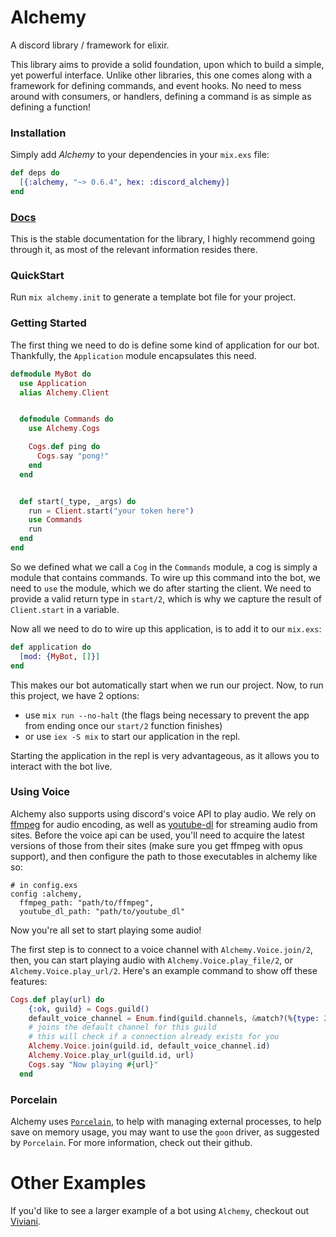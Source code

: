 # Alchemy

A discord library / framework for elixir.

This library aims to provide a solid foundation, upon which to build
a simple, yet powerful interface. Unlike other libraries, this one comes
along with a framework for defining commands, and event hooks. No need
to mess around with consumers, or handlers, defining a command is as simple
as defining a function!


### Installation
Simply add *Alchemy* to your dependencies in your `mix.exs` file:
```elixir
def deps do
  [{:alchemy, "~> 0.6.4", hex: :discord_alchemy}]
end
```

### [Docs](https://hexdocs.pm/discord_alchemy/0.6.0)

This is the stable documentation for the library, I highly recommend going
through it, as most of the relevant information resides there.

### QuickStart
Run `mix alchemy.init` to generate a template bot file for your project.

### Getting Started
The first thing we need to do is define some kind of application for our bot.
Thankfully, the `Application` module encapsulates this need.
```elixir
defmodule MyBot do
  use Application
  alias Alchemy.Client


  defmodule Commands do
    use Alchemy.Cogs

    Cogs.def ping do
      Cogs.say "pong!"
    end
  end


  def start(_type, _args) do
    run = Client.start("your token here")
    use Commands
    run
  end
end
```
So we defined what we call a `Cog` in the `Commands` module, a cog
is simply a module that contains commands. To wire up this command into the bot,
we need to `use` the module, which we do after starting the client. We need
to provide a valid return type in `start/2`, which is why we capture the result
of `Client.start` in a variable.

Now all we need to do to wire up this application, is to add it to our `mix.exs`:
```elixir
def application do
  [mod: {MyBot, []}]
end
```
This makes our bot automatically start when we run our project.
Now, to run this project, we have 2 options:
 - use `mix run --no-halt` (the flags being necessary to
   prevent the app from ending once our `start/2` function finishes)
 - or use `iex -S mix` to start our application in the repl.

Starting the application in the repl is very advantageous, as it allows
 you to interact with the bot live.

### Using Voice
Alchemy also supports using discord's voice API to play audio.
We rely on [ffmpeg](https://ffmpeg.org/) for audio encoding,
as well as [youtube-dl](https://rg3.github.io/youtube-dl/) for streaming
audio from sites. Before the voice api can be used, you'll need to acquire
the latest versions of those from their sites (make sure you get ffmpeg
with opus support), and then configure the path to those executables in
alchemy like so:
```
# in config.exs
config :alchemy,
  ffmpeg_path: "path/to/ffmpeg",
  youtube_dl_path: "path/to/youtube_dl"
```

Now you're all set to start playing some audio!

The first step is to connect to a voice channel with `Alchemy.Voice.join/2`,
then, you can start playing audio with `Alchemy.Voice.play_file/2`,
or `Alchemy.Voice.play_url/2`. Here's an example command to show off these
features:
```elixir
Cogs.def play(url) do
    {:ok, guild} = Cogs.guild()
    default_voice_channel = Enum.find(guild.channels, &match?(%{type: 2}, &1))
    # joins the default channel for this guild
    # this will check if a connection already exists for you
    Alchemy.Voice.join(guild.id, default_voice_channel.id)
    Alchemy.Voice.play_url(guild.id, url)
    Cogs.say "Now playing #{url}"
  end
```

### Porcelain
Alchemy uses [`Porcelain`](https://github.com/alco/porcelain), to
help with managing external processes, to help save on memory usage,
you may want to use the `goon` driver, as suggested by `Porcelain`.
For more information, check out their github.

# Other Examples
If you'd like to see a larger example of a bot using `Alchemy`,
checkout out [Viviani](https://github.com/cronokirby/viviani).
